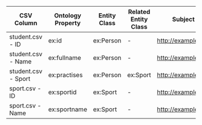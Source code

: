 | CSV Column | Ontology Property | Entity Class | Related Entity Class | Subject Generation | Join Condition |
| --- | --- | --- | --- | --- | --- |
| student.csv - ID | ex:id | ex:Person | - | http://example.org/person/{ID} | - |
| student.csv - Name | ex:fullname | ex:Person | - | http://example.org/person/{ID} | - |
| student.csv - Sport | ex:practises | ex:Person | ex:Sport | http://example.org/person/{ID} | sport.csv - ID |
| sport.csv - ID | ex:sportid | ex:Sport | - | http://example.org/sport/{ID} | - |
| sport.csv - Name | ex:sportname | ex:Sport | - | http://example.org/sport/{ID} | - |
